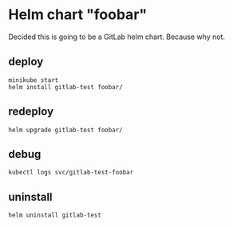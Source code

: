 # Helm chart "foobar"

Decided this is going to be a GitLab helm chart. Because why not.

## deploy

    minikube start
    helm install gitlab-test foobar/

## redeploy

    helm upgrade gitlab-test foobar/

## debug

    kubectl logs svc/gitlab-test-foobar

## uninstall

    helm uninstall gitlab-test